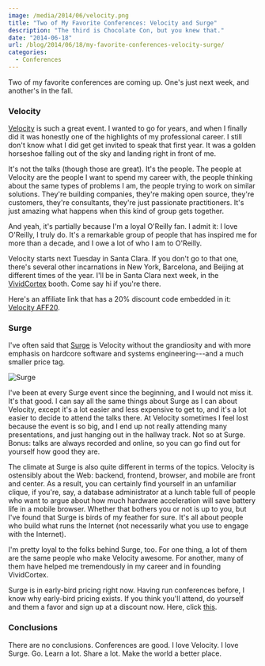 ```yaml
---
image: /media/2014/06/velocity.png
title: "Two of My Favorite Conferences: Velocity and Surge"
description: "The third is Chocolate Con, but you knew that."
date: "2014-06-18"
url: /blog/2014/06/18/my-favorite-conferences-velocity-surge/
categories:
  - Conferences
---
```


Two of my favorite conferences are coming up. One's just next week, and
another's in the fall.

### Velocity

[Velocity](http://www.kqzyfj.com/click-7094008-11742203) is such a great event.
I wanted to go for years, and when I finally did it was honestly one of the
highlights of my professional career. I still don't know what I did get get
invited to speak that first year. It was a golden horseshoe falling out of the
sky and landing right in front of me.

<!--more-->

It's not the talks (though those are great). It's the people. The people
at Velocity are the people I want to spend my career with, the people thinking
about the same types of problems I am, the people trying to work on similar
solutions. They're building companies, they're making open source, they're
customers, they're consultants, they're just passionate practitioners. It's just
amazing what happens when this kind of group gets together.

And yeah, it's partially because I'm a loyal O'Reilly fan. I admit it: I love
O'Reilly, I truly do. It's a remarkable group of people that has inspired me for
more than a decade, and I owe a lot of who I am to O'Reilly.

Velocity starts next Tuesday in Santa Clara. If you don't go to that one,
there's several other incarnations in New York, Barcelona, and Beijing at
different times of the year. I'll be in Santa Clara next week, in the
[VividCortex](https://vividcortex.com/) booth. Come say hi if you're there.

Here's an affiliate link that has a 20% discount code embedded in it:
[Velocity AFF20](http://www.kqzyfj.com/click-7094008-11742203).

### Surge

I've often said that [Surge](http://surge.omniti.com/) is Velocity without the grandiosity and with more
emphasis on hardcore software and systems engineering---and a much smaller
price tag.

![Surge](/media/2014/06/surge.png)

I've been at every Surge event since the beginning, and I would not miss it.
It's that good. I can say all the same things about Surge as I can about
Velocity, except it's a lot easier and less expensive to get to, and it's a lot
easier to decide to attend the talks there. At Velocity sometimes I feel lost
because the event is so big, and I end up not really attending many
presentations, and just hanging out in the hallway track. Not so at Surge.
Bonus: talks are always recorded and online, so you can go find out for yourself
how good they are.

The climate at Surge is also quite different in terms of the topics. Velocity is
ostensibly about the Web: backend, frontend, browser, and mobile are front and
center. As a result, you can certainly find yourself in an unfamiliar clique, if
you're, say, a database administrator at a lunch table full of people who want to
argue about how much hardware acceleration will save battery life in a mobile
browser. Whether that bothers you or not is up to you, but I've found that Surge
is birds of my feather for sure. It's all about people who build what runs the
Internet (not necessarily what you use to engage with the Internet).

I'm pretty loyal to the folks behind Surge, too. For one thing, a lot of them
are the same people who make Velocity awesome. For another, many of them have
helped me tremendously in my career and in founding VividCortex.

Surge is in early-bird pricing right now. Having run conferences before, I know
why early-bird pricing exists. If you think you'll attend, do yourself and them
a favor and sign up at a discount now. Here, click [this](http://surge.omniti.com/2014).

### Conclusions

There are no conclusions. Conferences are good. I love Velocity. I love Surge.
Go. Learn a lot. Share a lot. Make the world a better place.


